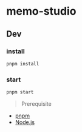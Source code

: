 # memo-studio

## Dev

### install
```bash
pnpm install
```

### start
```bash
pnpm start
```

> Prerequisite
* [pnpm](https://pnpm.io/)
* [Node.js](https://nodejs.org/en)
